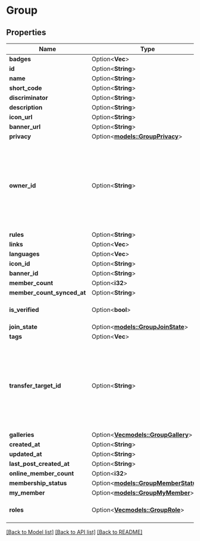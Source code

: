 # Group

## Properties

Name | Type | Description | Notes
------------ | ------------- | ------------- | -------------
**badges** | Option<**Vec<String>**> |  | [optional]
**id** | Option<**String**> |  | [optional]
**name** | Option<**String**> |  | [optional]
**short_code** | Option<**String**> |  | [optional]
**discriminator** | Option<**String**> |  | [optional]
**description** | Option<**String**> |  | [optional]
**icon_url** | Option<**String**> |  | [optional]
**banner_url** | Option<**String**> |  | [optional]
**privacy** | Option<[**models::GroupPrivacy**](GroupPrivacy.md)> |  | [optional]
**owner_id** | Option<**String**> | A users unique ID, usually in the form of `usr_c1644b5b-3ca4-45b4-97c6-a2a0de70d469`. Legacy players can have old IDs in the form of `8JoV9XEdpo`. The ID can never be changed. | [optional]
**rules** | Option<**String**> |  | [optional]
**links** | Option<**Vec<String>**> |  | [optional]
**languages** | Option<**Vec<String>**> |  | [optional]
**icon_id** | Option<**String**> |  | [optional]
**banner_id** | Option<**String**> |  | [optional]
**member_count** | Option<**i32**> |  | [optional]
**member_count_synced_at** | Option<**String**> |  | [optional]
**is_verified** | Option<**bool**> |  | [optional][default to false]
**join_state** | Option<[**models::GroupJoinState**](GroupJoinState.md)> |  | [optional]
**tags** | Option<**Vec<String>**> |  | [optional]
**transfer_target_id** | Option<**String**> | A users unique ID, usually in the form of `usr_c1644b5b-3ca4-45b4-97c6-a2a0de70d469`. Legacy players can have old IDs in the form of `8JoV9XEdpo`. The ID can never be changed. | [optional]
**galleries** | Option<[**Vec<models::GroupGallery>**](GroupGallery.md)> |  | [optional]
**created_at** | Option<**String**> |  | [optional]
**updated_at** | Option<**String**> |  | [optional]
**last_post_created_at** | Option<**String**> |  | [optional]
**online_member_count** | Option<**i32**> |  | [optional]
**membership_status** | Option<[**models::GroupMemberStatus**](GroupMemberStatus.md)> |  | [optional]
**my_member** | Option<[**models::GroupMyMember**](GroupMyMember.md)> |  | [optional]
**roles** | Option<[**Vec<models::GroupRole>**](GroupRole.md)> | Only returned if ?includeRoles=true is specified. | [optional]

[[Back to Model list]](../README.md#documentation-for-models) [[Back to API list]](../README.md#documentation-for-api-endpoints) [[Back to README]](../README.md)


